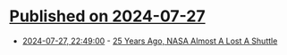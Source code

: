 # [Published on 2024-07-27](index.md)

* [2024-07-27, 22:49:00](https://soylentnews.org/meta/article.pl?sid=24/07/27/061219&from=rss) - [25 Years Ago, NASA Almost A Lost A Shuttle](https://soylentnews.org/meta/article.pl?sid=24/07/27/061219&from=rss)

